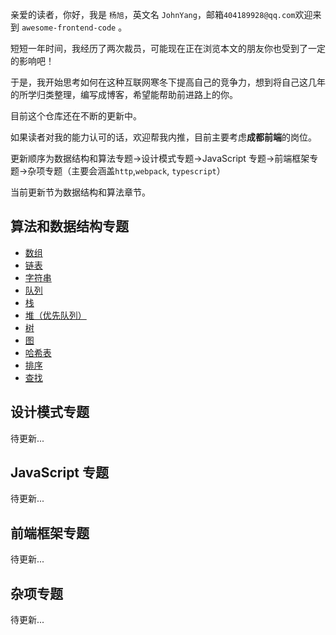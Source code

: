 亲爱的读者，你好，我是 `杨旭`，英文名 `JohnYang`，邮箱`404189928@qq.com`欢迎来到 `awesome-frontend-code` 。

短短一年时间，我经历了两次裁员，可能现在正在浏览本文的朋友你也受到了一定的影响吧！

于是，我开始思考如何在这种互联网寒冬下提高自己的竞争力，想到将自己这几年的所学归类整理，编写成博客，希望能帮助前进路上的你。

目前这个仓库还在不断的更新中。

如果读者对我的能力认可的话，欢迎帮我内推，目前主要考虑**成都前端**的岗位。

更新顺序为数据结构和算法专题->设计模式专题->JavaScript 专题->前端框架专题->杂项专题（主要会涵盖`http`,`webpack`, `typescript`）

当前更新节为数据结构和算法章节。

## 算法和数据结构专题

- [数组](https://sicau-hsuyang.github.io/data-structure/list/array.html)
- [链表](https://sicau-hsuyang.github.io/data-structure/list/linkedList.html)
- [字符串](https://sicau-hsuyang.github.io/data-structure/string/KMP.html)
- [队列](https://sicau-hsuyang.github.io/data-structure/queue/desc.html)
- [栈](https://sicau-hsuyang.github.io/data-structure/stack/desc.html)
- [堆（优先队列）](https://sicau-hsuyang.github.io/data-structure/heap/desc.html)
- [树](https://sicau-hsuyang.github.io/data-structure/tree/binaryTree/preOrderVisit.html)
- [图]()
- [哈希表](https://sicau-hsuyang.github.io/data-structure/hash/desc.html)
- [排序](https://sicau-hsuyang.github.io/data-structure/sort/compare.html)
- [查找](https://sicau-hsuyang.github.io/data-structure/search/binarySearch.html)

## 设计模式专题

待更新...

## JavaScript 专题

待更新...

## 前端框架专题

待更新...

## 杂项专题

待更新...
